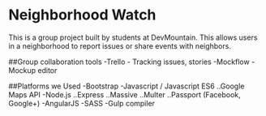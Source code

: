 # Neighborhood Watch

This is a group project built by students at DevMountain.  This allows users in a neighborhood to report issues or share events with neighbors.  

##Group collaboration tools
-Trello - Tracking issues, stories
-Mockflow - Mockup editor

##Platforms we Used
-Bootstrap
-Javascript / Javascript ES6
..Google Maps API
-Node.js
..Express
..Massive
..Multer
..Passport (Facebook, Google+)
-AngularJS
-SASS
-Gulp compiler